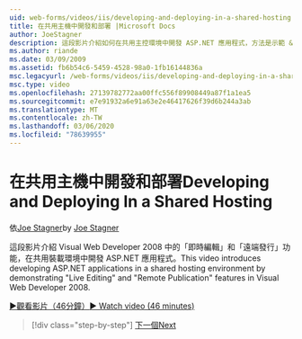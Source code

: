```yaml
---
uid: web-forms/videos/iis/developing-and-deploying-in-a-shared-hosting
title: 在共用主機中開發和部署 |Microsoft Docs
author: JoeStagner
description: 這段影片介紹如何在共用主控環境中開發 ASP.NET 應用程式，方法是示範 &quot;即時編輯&quot; 和 &quot;遠端發行 & 。
ms.author: riande
ms.date: 03/09/2009
ms.assetid: fb6b54c6-5459-4528-98a0-1fb16144836a
msc.legacyurl: /web-forms/videos/iis/developing-and-deploying-in-a-shared-hosting
msc.type: video
ms.openlocfilehash: 27139782772aa00ffc556f89908449a87f1a1ea5
ms.sourcegitcommit: e7e91932a6e91a63e2e46417626f39d6b244a3ab
ms.translationtype: MT
ms.contentlocale: zh-TW
ms.lasthandoff: 03/06/2020
ms.locfileid: "78639955"
---
```

# <a name="developing-and-deploying-in-a-shared-hosting"></a><span data-ttu-id="360d2-103">在共用主機中開發和部署</span><span class="sxs-lookup"><span data-stu-id="360d2-103">Developing and Deploying In a Shared Hosting</span></span>

<span data-ttu-id="360d2-104">依[Joe Stagner](https://github.com/JoeStagner)</span><span class="sxs-lookup"><span data-stu-id="360d2-104">by [Joe Stagner](https://github.com/JoeStagner)</span></span>

<span data-ttu-id="360d2-105">這段影片介紹 Visual Web Developer 2008 中的「即時編輯」和「遠端發行」功能，在共用裝載環境中開發 ASP.NET 應用程式。</span><span class="sxs-lookup"><span data-stu-id="360d2-105">This video introduces developing ASP.NET applications in a shared hosting environment by demonstrating "Live Editing" and "Remote Publication" features in Visual Web Developer 2008.</span></span>

[<span data-ttu-id="360d2-106">&#9654;觀看影片（46分鐘）</span><span class="sxs-lookup"><span data-stu-id="360d2-106">&#9654; Watch video (46 minutes)</span></span>](https://channel9.msdn.com/Blogs/ASP-NET-Site-Videos/developing-and-deploying-in-a-shared-hosting)

> [!div class="step-by-step"]
> [<span data-ttu-id="360d2-107">下一個</span><span class="sxs-lookup"><span data-stu-id="360d2-107">Next</span></span>](working-with-iis7-deligated-admin.md)

